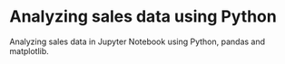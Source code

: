 # Analyzing sales data using Python
Analyzing sales data in Jupyter Notebook using Python, pandas and matplotlib.


